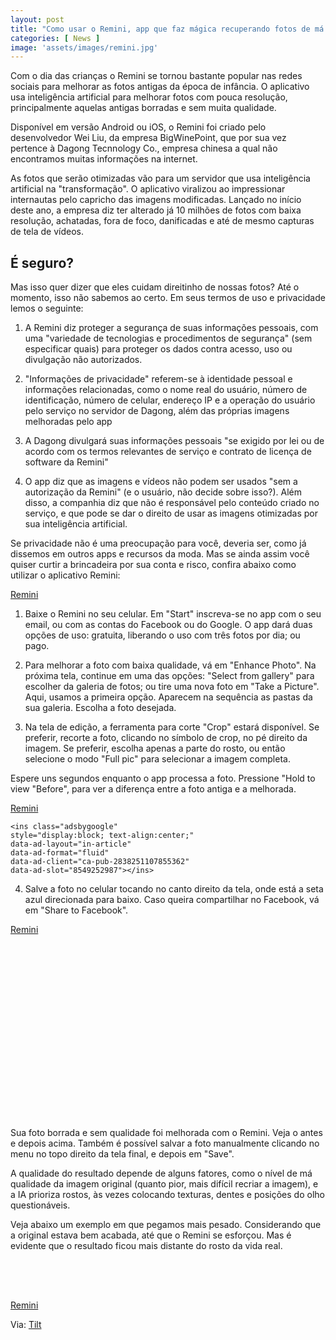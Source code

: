 ```yaml
---
layout: post
title: "Como usar o Remini, app que faz mágica recuperando fotos de má qualidade"
categories: [ News ]
image: 'assets/images/remini.jpg'
---
```


Com o dia das crianças o Remini se tornou bastante popular nas redes sociais para melhorar as fotos antigas da época de infância. O aplicativo usa inteligência artificial para melhorar fotos com pouca resolução, principalmente aquelas antigas borradas e sem muita qualidade.

Disponível em versão Android ou iOS, o Remini foi criado pelo desenvolvedor Wei Liu, da empresa BigWinePoint, que por sua vez pertence à Dagong Tecnnology Co., empresa chinesa a qual não encontramos muitas informações na internet.

As fotos que serão otimizadas vão para um servidor que usa inteligência artificial na "transformação". O aplicativo viralizou ao impressionar internautas pelo capricho das imagens modificadas. Lançado no início deste ano, a empresa diz ter alterado já 10 milhões de fotos com baixa resolução, achatadas, fora de foco, danificadas e até de mesmo capturas de tela de vídeos.

## É seguro?

Mas isso quer dizer que eles cuidam direitinho de nossas fotos? Até o momento, isso não sabemos ao certo. Em seus termos de uso e privacidade lemos o seguinte:

1) A Remini diz proteger a segurança de suas informações pessoais, com uma "variedade de tecnologias e procedimentos de segurança" (sem especificar quais) para proteger os dados contra acesso, uso ou divulgação não autorizados.

2) "Informações de privacidade" referem-se à identidade pessoal e informações relacionadas, como o nome real do usuário, número de identificação, número de celular, endereço IP e a operação do usuário pelo serviço no servidor de Dagong, além das próprias imagens melhoradas pelo app

3) A Dagong divulgará suas informações pessoais "se exigido por lei ou de acordo com os termos relevantes de serviço e contrato de licença de software da Remini"

4) O app diz que as imagens e vídeos não podem ser usados "sem a autorização da Remini" (e o usuário, não decide sobre isso?). Além disso, a companhia diz que não é responsável pelo conteúdo criado no serviço, e que pode se dar o direito de usar as imagens otimizadas por sua inteligência artificial.

Se privacidade não é uma preocupação para você, deveria ser, como já dissemos em outros apps e recursos da moda. Mas se ainda assim você quiser curtir a brincadeira por sua conta e risco, confira abaixo como utilizar o aplicativo Remini:

[Remini](/assets/images/remini2.jpg)

<script async src="https://pagead2.googlesyndication.com/pagead/js/adsbygoogle.js"></script>
<!-- Informat -->
<ins class="adsbygoogle"
     style="display:block"
     data-ad-client="ca-pub-2838251107855362"
     data-ad-slot="2327980059"
     data-ad-format="auto"
     data-full-width-responsive="true"></ins>
<script>
(adsbygoogle = window.adsbygoogle || []).push({});
</script>

1) Baixe o Remini no seu celular. Em "Start" inscreva-se no app com o seu email, ou com as contas do Facebook ou do Google. O app dará duas opções de uso: gratuita, liberando o uso com três fotos por dia; ou pago.

2) Para melhorar a foto com baixa qualidade, vá em "Enhance Photo". Na próxima tela, continue em uma das opções: "Select from gallery" para escolher da galeria de fotos; ou tire uma nova foto em "Take a Picture". Aqui, usamos a primeira opção. Aparecem na sequência as pastas da sua galeria. Escolha a foto desejada.

3) Na tela de edição, a ferramenta para corte "Crop" estará disponível. Se preferir, recorte a foto, clicando no símbolo de crop, no pé direito da imagem. Se preferir, escolha apenas a parte do rosto, ou então selecione o modo "Full pic" para selecionar a imagem completa.

Espere uns segundos enquanto o app processa a foto. Pressione "Hold to view "Before", para ver a diferença entre a foto antiga e a melhorada.

[Remini](/assets/images/remini3.jpg)

<script async src="//pagead2.googlesyndication.com/pagead/js/adsbygoogle.js"></script>
    <ins class="adsbygoogle"
    style="display:block; text-align:center;"
    data-ad-layout="in-article"
    data-ad-format="fluid"
    data-ad-client="ca-pub-2838251107855362"
    data-ad-slot="8549252987"></ins>
<script>
    (adsbygoogle = window.adsbygoogle || []).push({});
</script>

4) Salve a foto no celular tocando no canto direito da tela, onde está a seta azul direcionada para baixo. Caso queira compartilhar no Facebook, vá em "Share to Facebook".

[Remini](/assets/images/remini4.jpg)

<script async src="//pagead2.googlesyndication.com/pagead/js/adsbygoogle.js"></script>
<ins class="adsbygoogle"
	 style="display:inline-block;width:336px;height:280px"
	 data-ad-client="ca-pub-2838251107855362"
	 data-ad-slot="5351066970"></ins>
<script>
(adsbygoogle = window.adsbygoogle || []).push({});
</script>

Sua foto borrada e sem qualidade foi melhorada com o Remini. Veja o antes e depois acima. Também é possível salvar a foto manualmente clicando no menu no topo direito da tela final, e depois em "Save".

A qualidade do resultado depende de alguns fatores, como o nível de má qualidade da imagem original (quanto pior, mais difícil recriar a imagem), e a IA prioriza rostos, às vezes colocando texturas, dentes e posições do olho questionáveis.

Veja abaixo um exemplo em que pegamos mais pesado. Considerando que a original estava bem acabada, até que o Remini se esforçou. Mas é evidente que o resultado ficou mais distante do rosto da vida real.

<script async src="//pagead2.googlesyndication.com/pagead/js/adsbygoogle.js"></script>
<!-- Games Root -->
<ins class="adsbygoogle"
	 style="display:inline-block;width:336px;height:50px"
	 data-ad-client="ca-pub-2838251107855362"
	 data-ad-slot="5351066970"></ins>
<script>
(adsbygoogle = window.adsbygoogle || []).push({});
</script>

[Remini](/assets/images/remini5.png)

<script async src="https://pagead2.googlesyndication.com/pagead/js/adsbygoogle.js"></script>
<ins class="adsbygoogle"
     style="display:block"
     data-ad-format="autorelaxed"
     data-ad-client="ca-pub-2838251107855362"
     data-ad-slot="9652691879"></ins>
<script>
     (adsbygoogle = window.adsbygoogle || []).push({});
</script>

Via: [Tilt](https://www.uol.com.br/tilt/noticias/redacao/2019/10/14/como-usar-o-remini-app-que-faz-magica-recuperando-fotos-de-ma-qualidade.htm)


